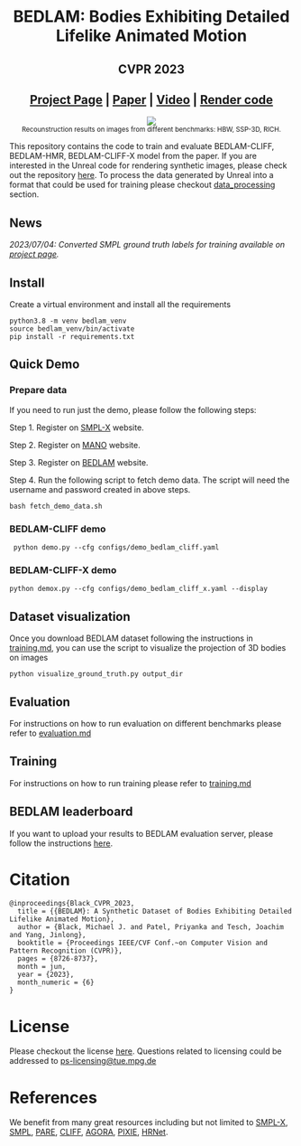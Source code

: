 <div align="center">

# BEDLAM: Bodies Exhibiting Detailed Lifelike Animated Motion 
## CVPR 2023

## [Project Page](https://bedlam.is.tue.mpg.de) | [Paper](https://bedlam.is.tuebingen.mpg.de/media/upload/BEDLAM_CVPR2023.pdf) | [Video](https://youtu.be/OBttHFwdtfI) | [Render code](https://github.com/PerceivingSystems/bedlam_render) 

</div>
</div>

<p align="center">
    <img src="docs/data/myimage.gif">
    <br>
    <sup>Recounstruction results on images from different benchmarks: HBW, SSP-3D, RICH.</sup>
    <br>
</p>


This repository contains the code to train and evaluate BEDLAM-CLIFF, BEDLAM-HMR, BEDLAM-CLIFF-X model from the paper. If you are interested in the Unreal code for rendering synthetic images, please check out the repository [here](https://github.com/PerceivingSystems/bedlam_render). To process the data generated by Unreal into a format that could be used for training please checkout [data_processing](data_processing/ReadMe.md) section.

## News
*2023/07/04: Converted SMPL ground truth labels for training available on [project page](https://bedlam.is.tue.mpg.de).*  

## Install
Create a virtual environment and install all the requirements
```
python3.8 -m venv bedlam_venv
source bedlam_venv/bin/activate
pip install -r requirements.txt
```

## Quick Demo



### Prepare data
If you need to run just the demo, please follow the following steps:

Step 1. Register on [SMPL-X](https://smpl-x.is.tue.mpg.de/) website.

Step 2. Register on [MANO](https://mano.is.tue.mpg.de/) website.

Step 3. Register on [BEDLAM](https://bedlam.is.tue.mpg.de/) website.

Step 4. Run the following script to fetch demo data. The script will need the username and password created in above steps.
```
bash fetch_demo_data.sh
```

### BEDLAM-CLIFF demo

```
 python demo.py --cfg configs/demo_bedlam_cliff.yaml

```
### BEDLAM-CLIFF-X demo
```
python demox.py --cfg configs/demo_bedlam_cliff_x.yaml --display
```

## Dataset visualization
Once you download BEDLAM dataset following the instructions in [training.md](docs/training.md), you can use the script to visualize the projection of 3D bodies on images
```
python visualize_ground_truth.py output_dir
```

## Evaluation
For instructions on how to run evaluation on different benchmarks please refer to [evaluation.md](docs/evaluation.md)


## Training
For instructions on how to run training please refer to [training.md](docs/training.md)

## BEDLAM leaderboard
If you want to upload your results to BEDLAM evaluation server, please follow the instructions [here](docs/leaderboard.md).

<!-- ### CLIFF training -->
# Citation
```
@inproceedings{Black_CVPR_2023,
  title = {{BEDLAM}: A Synthetic Dataset of Bodies Exhibiting Detailed Lifelike Animated Motion},
  author = {Black, Michael J. and Patel, Priyanka and Tesch, Joachim and Yang, Jinlong}, 
  booktitle = {Proceedings IEEE/CVF Conf.~on Computer Vision and Pattern Recognition (CVPR)},
  pages = {8726-8737},
  month = jun,
  year = {2023},
  month_numeric = {6}
}
```

# License
Please checkout the license [here](https://bedlam.is.tue.mpg.de/license.html). Questions related to licensing could be addressed to ps-licensing@tue.mpg.de

# References
We benefit from many great resources including but not limited to [SMPL-X](https://smpl-x.is.tue.mpg.de/), [SMPL](https://smpl.is.tue.mpg.de), [PARE](https://gitlab.tuebingen.mpg.de/mkocabas/projects/-/tree/master/pare), [CLIFF](https://github.com/huawei-noah/noah-research/tree/master/CLIFF), [AGORA](https://agora.is.tue.mpg.de), [PIXIE](https://pixie.is.tue.mpg.de), [HRNet](https://github.com/leoxiaobin/deep-high-resolution-net.pytorch).


